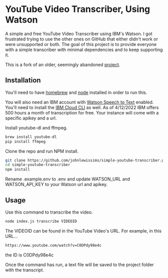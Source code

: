 # YouTube Video Transcriber, Using Watson

A simple and free YouTube Video Transcriber using IBM's Watson. I got frustrated trying to use the other ones on GitHub that either didn't work or were unsupported or both. The goal of this project is to provide everyone with a simple transcriber with minimal dependencies and to keep supporting it.

This is a fork of an older, seemingly abandoned [project](https://github.com/alexzywiak/youtube-transcriber).

## Installation

You'll need to have [homebrew](https://brew.sh/) and [node](https://nodejs.org/en/download/) installed in order to run this.

You will also need an IBM account with [Watson Speech to Text](https://www.ibm.com/cloud/watson-speech-to-text?utm_content=SRCWW) enabled. You'll need to install the [IBM Cloud CLI](https://cloud.ibm.com/docs/cli?topic=cli-getting-started#overview) as well. As of 4/12/2022 IBM offers 500 hours a month of transcription for free. Your instance will come with a specific apikey and a url.

Install youtube-dl and ffmpeg.

```bash
brew install youtube-dl
pip install ffmpeg
```
Clone the repo and run NPM install.

```bash
git clone https://github.com/johnlewissims/simple-youtube-transcriber.git
cd simple-youtube-transcriber
npm install
```

Rename .example.env to .env and update WATSON_URL and WATSON_API_KEY to your Watson url and apikey.

## Usage

Use this command to transcribe the video.

```bash
node index.js transcribe VIDEOID
```

The VIDEOID can be found in the YouTube Video's URL. For example, in this URL... 
```bash
https://www.youtube.com/watch?v=C0DPdy98e4c
```
the ID is C0DPdy98e4c

Once the command has run, a text file will be saved to the project folder with the transcript.